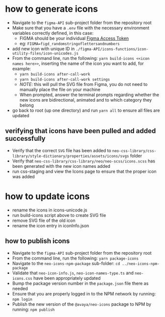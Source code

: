 # how to generate icons

- Navigate to the `figma-API` sub-project folder from the repository root
- Make sure that you have a `.env` file with the necessary environment variables correctly defined, in this case:
  - FIGMA should be your individual [Figma Access Token](https://www.figma.com/developers/api#access-tokens)
  - eg: `FIGMA=figd_randomstringoflettersandnumbers`
- add new icon with unique ID in `./figma-API/icons-functions/icon-utility-files/icon-unicodes.js`
- From the command line, run the following: `yarn build-icons <<icon names here>>`, inserting the name of the icon you want to add, for example:
  - `yarn build-icons after-call-work`
  - `yarn build-icons after-call-work settings`
  - _NOTE_: this will pull the SVG file from Figma, you do not need to manually place the file on your machine
  - When prompted, answer the terminal prompts regarding whether the new icons are bidirectional, animated and to which category they belong
- go back to root (up one directory) and run `yarn all` to ensure all files are updated

## verifying that icons have been pulled and added successfully

- Verify that the correct `SVG` file has been added to `neo-css-library/css-library/style-dictionary/properties/assets/icons/svgs` folder
- Verify that `neo-css-library/css-library/neo/neo-scss/icons.scss` has been generated with the new icon names added
- run css-staging and view the Icons page to ensure that the proper icon was added

# how to update icons

- rename the icons in icons-unicode.js
- run build-icons script above to create SVG file
- remove SVG file of the old icon
- rename the icon entry in iconInfo.json

## how to publish icons

- Navigate to the `figma-API` sub-project folder from the repository root
- From the command line, run the following: `yarn package-icons`
- Navigate to the `neo-icons-npm-package` sub-folder: `cd ../neo-icons-npm-package`
- Validate that `neo-icon-info.js`, `neo-icon-names-type.ts` and `neo-icons.css` have been appropriately updated
- Bump the package version number in the `package.json` file there as needed
- Ensure that you are properly logged in to the NPM network by running: `npm login`
- Publish the new version of the `@avaya/neo-icons` package to NPM by running: `npm publish`


